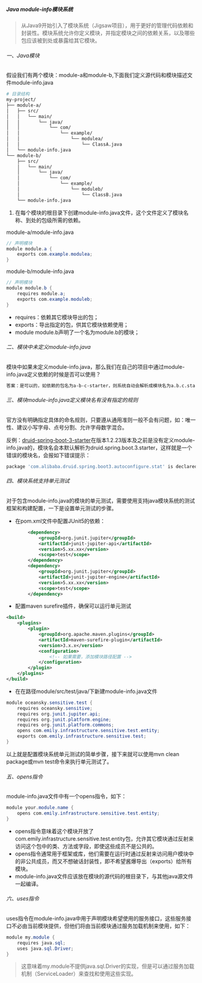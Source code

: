 ##### Java module-info模块系统

> 从Java9开始引入了模块系统（Jigsaw项目），用于更好的管理代码依赖和封装性。模块系统允许你定义模块，并指定模块之间的依赖关系，以及哪些包应该被到处或暴露给其它模块。

###### 一、Java模块

假设我们有两个模块：module-a和module-b,下面我们定义源代码和模块描述文件module-info.java

```sh
# 目录结构
my-project/
├── module-a/
│   ├── src/
│   │   └── main/
│   │       └── java/
│   │           └── com/
│   │               └── example/
│   │                   └── modulea/
│   │                       └── ClassA.java
│   └── module-info.java
└── module-b/
    ├── src/
    │   └── main/
    │       └── java/
    │           └── com/
    │               └── example/
    │                   └── moduleb/
    │                       └── ClassB.java
    └── module-info.java
```

1. 在每个模块的根目录下创建module-info.java文件，这个文件定义了模块名称、到处的包级所需的依赖。

module-a/module-info.java

```java
// 声明模块
module module.a {
    exports com.example.modulea;
}
```

module-b/module-info.java

```java
// 声明模块
module module.b {
    requires module.a;
    exports com.example.moduleb;
}
```

- requires：依赖其它模块导出的包；
- exports：导出指定的包，供其它模块依赖使用；
- module module.b声明了一个名为module.b的模块；

###### 二、模块中未定义module-info.java

模块中如果未定义module-info.java，那么我们在自己的项目中通过module-info.java定义依赖的时候是否可以使用？

```sh
答案：是可以的，如依赖的包名为a-b-c-starter，则系统自动会解析成模块名为a.b.c.starter,此模块中的所有包都导出
```

###### 三、模块module-info.java定义模块名有没有指定的规则

官方没有明确指定具体的命名规则，只要遵从通用准则一般不会有问题，如：唯一性、建议小写字母、点号分割、允许字母数字混合。

反例：[druid-spring-boot-3-starter](https://github.com/alibaba/druid/tree/master/druid-spring-boot-3-starter)在版本1.2.23版本及之前是没有定义module-info.java的，模块名会本默认解析为druid.spring.boot.3.starter，这样就是一个错误的模块名，会报如下错误提示：

```sh
package 'com.alibaba.druid.spring.boot3.autoconfigure.stat' is declared in module with an invalid name ('druid.spring.boot.3.starter')
```

###### 四、模块系统支持单元测试

对于包含module-info.java的模块的单元测试，需要使用支持java模块系统的测试框架和构建配置，一下是设置单元测试的步骤。

- 在pom.xml文件中配置JUnit5的依赖：

```xml
        <dependency>
            <groupId>org.junit.jupiter</groupId>
            <artifactId>junit-jupiter-api</artifactId>
            <version>5.xx.xx</version>
            <scope>test</scope>
        </dependency>
        <dependency>
            <groupId>org.junit.jupiter</groupId>
            <artifactId>junit-jupiter-engine</artifactId>
            <version>5.xx.xx</version>
            <scope>test</scope>
        </dependency>
```

- 配置maven surefire插件，确保可以运行单元测试

```xml
<build>
    <plugins>
        <plugin>
            <groupId>org.apache.maven.plugins</groupId>
            <artifactId>maven-surefire-plugin</artifactId>
            <version>3.x.x</version>
            <configuration>
                <!-- 如果需要，添加模块路径配置 -->
            </configuration>
        </plugin>
    </plugins>
</build>
```

- 在在路径module/src/test/java/下新建module-info.java文件

```java
module oceansky.sensitive.test {
    requires oceansky.sensitive;
    requires org.junit.jupiter.api;
    requires org.junit.platform.engine;
    requires org.junit.platform.commons;
    opens com.emily.infrastructure.sensitive.test.entity;
    exports com.emily.infrastructure.sensitive.test;
}
```

以上就是配置模块系统单元测试的简单步骤，接下来就可以使用mvn clean package或mvn test命令来执行单元测试了。

###### 五、opens指令

module-info.java文件中有一个opens指令，如下：

```java
module your.module.name {
    opens com.emily.infrastructure.sensitive.test.entity;
}
```

- opens指令意味着这个模块开放了com.emily.infrastructure.sensitive.test.entity包，允许其它模块通过反射来访问这个包中的类、方法或字段，即使这些成员不是公共的。
- opens指令通常用于框架或库，他们需要在运行时通过反射来访问用户模块中的非公共成员，而又不想破话封装性，即不希望酱爆导出（exports）给所有模块。
- module-info.java文件应该放在模块的源代码的根目录下，与其他java源文件一起编译。

###### 六、uses指令

uses指令在module-info.java中用于声明模块希望使用的服务接口，这些服务接口不必由当前模块提供，但他们将由当前模块通过服务加载机制来使用，如下：

```java
module my.module {
    requires java.sql;
    uses java.sql.Driver;
}
```

> 这意味着my.module不提供java.sql.Driver的实现，但是可以通过服务加载机制（ServiceLoader）来查找和使用这些实现。
